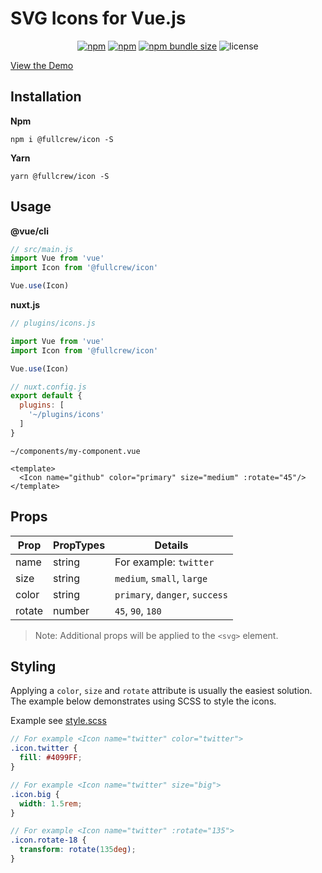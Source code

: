 # SVG Icons for Vue.js

<div align="center">

[![npm](https://badgen.net/npm/v/@fullcrew/icon)](https://www.npmjs.org/package/@fullcrew/icon)
[![npm](https://badgen.net/npm/dm/@fullcrew/icon)](https://www.npmtrends.com/@fullcrew/icon)
[![npm bundle size](https://badgen.net/bundlephobia/min/@fullcrew/icon)](https://bundlephobia.com/result?p=@fullcrew/icon)
![license](https://badgen.net/npm/license/@fullcrew/icon)

</div>

[View the Demo](https://develop.fullcrew.io/elements/icon)

## Installation

**Npm**
```shell
npm i @fullcrew/icon -S

```
**Yarn**
```shell
yarn @fullcrew/icon -S
```

## Usage
**@vue/cli**

```js
// src/main.js
import Vue from 'vue'
import Icon from '@fullcrew/icon'

Vue.use(Icon)
```

**nuxt.js**
```js
// plugins/icons.js

import Vue from 'vue'
import Icon from '@fullcrew/icon'

Vue.use(Icon)

// nuxt.config.js
export default {
  plugins: [
    '~/plugins/icons'
  ]
}
```

`~/components/my-component.vue`

```vue
<template>
  <Icon name="github" color="primary" size="medium" :rotate="45"/>
</template>

```

## Props

| Prop   | PropTypes | Details                        |
|--------|-----------|--------------------------------|
| name   | string    | For example: `twitter`         |
| size   | string    | `medium`, `small`, `large`     |
| color  | string    | `primary`, `danger`, `success` |
| rotate | number    | `45`, `90`, `180`              |


> Note: Additional props will be applied to the `<svg>` element.

## Styling

Applying a `color`, `size` and `rotate` attribute is usually the easiest solution. The example below demonstrates using SCSS to style the icons.

Example see [style.scss](./example/style.scss)

```scss
// For example <Icon name="twitter" color="twitter">
.icon.twitter {
  fill: #4099FF;
}
```

```scss
// For example <Icon name="twitter" size="big">
.icon.big {
  width: 1.5rem;
}
```

```scss
// For example <Icon name="twitter" :rotate="135">
.icon.rotate-18 {
  transform: rotate(135deg);
}
```
